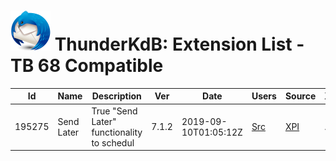 # ![Thunderstorm icon](../../rep-resources/Thunderbird-icon.png) ThunderKdB: Extension List - TB 68 Compatible


| Id | Name | Description | Ver | Date | Users | Source | XPI | Homepage |
|---|---|---|---|---|---|---|---|---|
|195275 | Send Later | True "Send Later" functionality to schedul | 7.1.2 | 2019-09-10T01:05:12Z | [Src](./195275-send-later-3/src) | [XPI](..\extensions-all\exts-tb68-comp\195275-send-later-3\xpi) |..|54035 | Thunderbird Conversations | This addon provides a conversation view fo | 2.15.12 | 2019-09-15T20:32:41Z | [Src](./54035-gmail-conversation-view/src) | [XPI](..\extensions-all\exts-tb68-comp\54035-gmail-conversation-view\xpi) |..|634298 | CardBook | A new Thunderbird address book based on th | 42.0 | 2019-09-13T11:41:10Z | [Src](./634298-cardbook/src) | [XPI](..\extensions-all\exts-tb68-comp\634298-cardbook\xpi) |..|640 | Quicktext | Quicktext is an extension for Thunderbird  | 2.3 | 2019-08-30T17:43:50Z | [Src](./640-quicktext/src) | [XPI](..\extensions-all\exts-tb68-comp\640-quicktext\xpi) |..|711780 | LookOut (fix version) | LookOut is a plugin which allows Thunderbi | 2.0.0 | 2019-08-30T07:50:32Z | [Src](./711780-lookout-fix-version/src) | [XPI](..\extensions-all\exts-tb68-comp\711780-lookout-fix-version\xpi) |..|773590 | TbSync | TbSync is a central user interface to mana | 2.4 | 2019-08-28T23:05:38Z | [Src](./773590-tbsync/src) | [XPI](..\extensions-all\exts-tb68-comp\773590-tbsync\xpi) |..|90003 | LocalFolders | Add as many local folders as you want to.  | 2.0.2 | 2019-08-16T03:51:56Z | [Src](./90003-localfolder/src) | [XPI](..\extensions-all\exts-tb68-comp\90003-localfolder\xpi) |..|986686 | ImportExportTools NG | Adds tools to import/export messages and f | 4.0.3 | 2019-09-12T03:44:08Z | [Src](./986686-importexporttools-ng/src) | [XPI](..\extensions-all\exts-tb68-comp\986686-importexporttools-ng\xpi) |..|596736 | ThunderStats! Your Thunderbird Statistics! | Do you remember the old good Eudora statis | 1.4.4 | 2019-02-22T23:28:34Z | [Src](./596736-thunderstats/src) | [XPI](..\extensions-all\exts-tb68-comp\596736-thunderstats\xpi) |..



